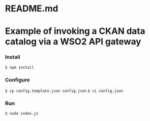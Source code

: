 # README.md

# Example of invoking a CKAN data catalog via a WSO2 API gateway

### Install
`$ npm install`

### Configure
`$ cp config.template.json config.json`
`$ vi config.json`

### Run
`$ node index.js`
